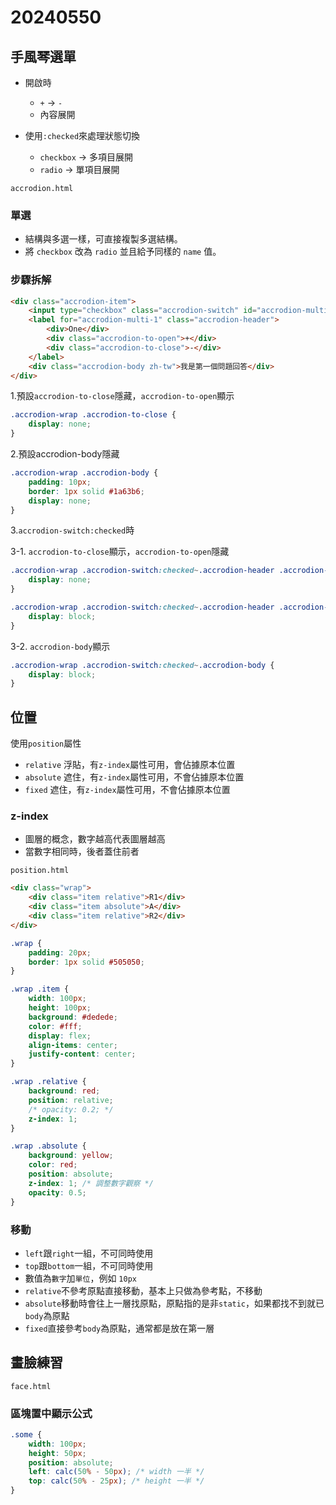 # 20240550

## 手風琴選單

- 開啟時
   - `+` -> `-`
   - 內容展開

- 使用`:checked`來處理狀態切換
   - `checkbox` -> 多項目展開
   - `radio` -> 單項目展開

`accrodion.html`

### 單選

- 結構與多選一樣，可直接複製多選結構。
- 將 `checkbox` 改為 `radio` 並且給予同樣的 `name` 值。

### 步驟拆解

```html
<div class="accrodion-item">
    <input type="checkbox" class="accrodion-switch" id="accrodion-multi-1">
    <label for="accrodion-multi-1" class="accrodion-header">
        <div>One</div>
        <div class="accrodion-to-open">+</div>
        <div class="accrodion-to-close">-</div>
    </label>
    <div class="accrodion-body zh-tw">我是第一個問題回答</div>
</div>
```

1.預設`accrodion-to-close`隱藏，`accrodion-to-open`顯示

```css
.accrodion-wrap .accrodion-to-close {
    display: none;
}
```

2.預設accrodion-body隱藏

```css
.accrodion-wrap .accrodion-body {
    padding: 10px;
    border: 1px solid #1a63b6;
    display: none;
}
```

3.`accrodion-switch:checked`時

3-1. `accrodion-to-close`顯示，`accrodion-to-open`隱藏

```css
.accrodion-wrap .accrodion-switch:checked~.accrodion-header .accrodion-to-open {
    display: none;
}

.accrodion-wrap .accrodion-switch:checked~.accrodion-header .accrodion-to-close {
    display: block;
}
```

3-2. `accrodion-body`顯示

```css
.accrodion-wrap .accrodion-switch:checked~.accrodion-body {
    display: block;
}
```

## 位置

使用`position`屬性

- `relative` 浮貼，有`z-index`屬性可用，會佔據原本位置
- `absolute` 遮住，有`z-index`屬性可用，不會佔據原本位置
- `fixed` 遮住，有`z-index`屬性可用，不會佔據原本位置

### z-index

- 圖層的概念，數字越高代表圖層越高
- 當數字相同時，後者蓋住前者

`position.html`

```html
<div class="wrap">
    <div class="item relative">R1</div>
    <div class="item absolute">A</div>
    <div class="item relative">R2</div>
</div>
```

```css
.wrap {
    padding: 20px;
    border: 1px solid #505050;
}

.wrap .item {
    width: 100px;
    height: 100px;
    background: #dedede;
    color: #fff;
    display: flex;
    align-items: center;
    justify-content: center;
}

.wrap .relative {
    background: red;
    position: relative;
    /* opacity: 0.2; */
    z-index: 1;
}

.wrap .absolute {
    background: yellow;
    color: red;
    position: absolute;
    z-index: 1; /* 調整數字觀察 */
    opacity: 0.5;
}
```

### 移動

- `left`跟`right`一組，不可同時使用
- `top`跟`bottom`一組，不可同時使用
- 數值為`數字`加`單位`，例如 `10px`
- `relative`不參考原點直接移動，基本上只做為參考點，不移動
- `absolute`移動時會往上一層找原點，原點指的是非`static`，如果都找不到就已`body`為原點
- `fixed`直接參考`body`為原點，通常都是放在第一層

## 畫臉練習

`face.html`

### 區塊置中顯示公式

```css
.some {
    width: 100px;
    height: 50px;
    position: absolute;
    left: calc(50% - 50px); /* width 一半 */
    top: calc(50% - 25px); /* height 一半 */
}
```